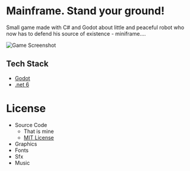 # Mainframe. Stand your ground!
Small game made with C# and Godot about little and peaceful robot who now has to defend his source of existence - miniframe....

![Game Screenshot](doc/game-screenshot.png)

## Tech Stack
* [Godot](https://godotengine.org/)
* [.net 6](https://dotnet.microsoft.com/download/dotnet/6.0)

# License
* Source Code
    * That is mine
    * [MIT License](LICENSE)
* Graphics
* Fonts
* Sfx
* Music